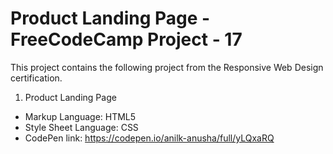 # Product Landing Page - FreeCodeCamp Project - 17
This project contains the following project from the Responsive Web Design certification. 
1. Product Landing Page
- Markup Language: HTML5
- Style Sheet Language: CSS
- CodePen link: https://codepen.io/anilk-anusha/full/yLQxaRQ
